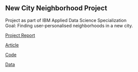 <h2>New City Neighborhood Project</h2>

Project  as part of IBM Applied Data Science Specialization<br>
Goal: Finding user-personalised neighborhoods in a new city.

<a href = 'https://docs.google.com/document/d/1IlCTmYZgrYKHxcLRApbsOsRRtqjjlEUqvlnT71n8_Uk/export?format=pdf'>Project Report</a>

<a href = 'https://www.linkedin.com/pulse/new-city-neighborhood-project-hithesh-kk/'>Article</a>

<a href = 'https://github.com/hithesh111/Coursera_Capstone/blob/master/Code.ipynb'>Code</a>

<a href = 'https://github.com/hithesh111/Coursera_Capstone/blob/master/Data.md'>Data</a>
